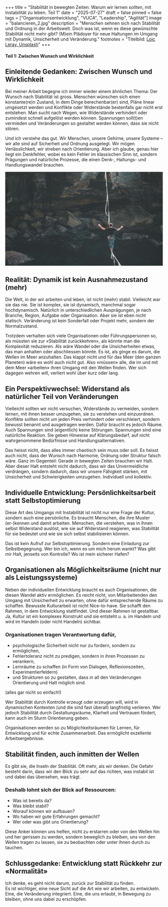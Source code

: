 +++
title = "Stabilität in bewegten Zeiten: Warum wir lernen sollten, mit Instabilität zu leben. Teil 1"
date = "2025-07-27"
draft = false
pinned = false
tags = ["Organisationsentwicklung", "VUCA", "Leadership", "Agilität"]
image = "balancieren_2.jpg"
description = "Menschen sehnen sich nach Stabilität und Ordnung in der Arbeitswelt. Doch was ist, wenn es diese gewünschte Stabilität nicht mehr gibt? (M)ein Plädoyer für neue Haltungen im Umgang mit Dynamik, Unsicherheit und Veränderung."
footnotes = "Titelbild: [Loic Leray, Unsplash](https://unsplash.com/de/@loicleray)"
+++
#### Teil 1: Zwischen Wunsch und Wirklichkeit

## Einleitende Gedanken: Zwischen Wunsch und Wirklichkeit

Bei meiner Arbeit begegne ich immer wieder einem ähnlichen Thema: Der Wunsch nach Stabilität ist gross. Menschen wünschen sich einen konstante(re)n Zustand, in dem Dinge berechenbar(er) sind, Pläne linear umgesetzt werden und Konflikte oder Widerstände bestenfalls gar nicht erst entstehen. Man sucht nach Wegen, wie Widerstände verhindert oder zumindest schnell aufgelöst werden können. Spannungen soll(t)en vermieden und Veränderungen so gestaltet werden können, dass sie nicht stören. 

Und ich verstehe das gut. Wir Menschen, unsere Gehirne, unsere Systeme – wir alle sind auf Sicherheit und Ordnung ausgelegt. Wir mögen Verlässlichkeit, wir streben nach Orientierung. Aber ich glaube, genau hier liegt ein Denkfehler, wobei es kein Fehler im klassischen Sinn ist, sondern Prägungen und natürliche Prozesse, die einen Denk-, Haltungs- und Handlungswandel brauchen. 

![](balancieren_2.jpg)

## Realität: Dynamik ist kein Ausnahmezustand (mehr)

Die Welt, in der wir arbeiten und leben, ist nicht (mehr) stabil. Vielleicht war sie das nie. Sie ist komplex, sie ist dynamisch, manchmal sogar hochdynamisch. Natürlich in unterschiedlichen Ausprägungen, je nach Branche, Region, Aufgabe oder Organisation. Aber sie ist eben nicht statisch. Veränderung ist kein Sonderfall oder Projekt mehr, sondern der Normalzustand. 

Trotzdem verhalten sich viele Organisationen oder Führungspersonen so, als müssten sie zur «Stabilität zurückkehren», als könnte man die Komplexität reduzieren. Als wäre Wandel oder die Unsicherheiten etwas, das man anhalten oder abschliessen könnte. Es ist, als ginge es darum, die Wellen im Meer anzuhalten. Das klappt nicht und für das Meer (den ganzen Planeten) wäre es wohl auch nicht gut. Also «müssen» alle, die im und mit dem Meer «arbeiten» ihren Umgang mit den Wellen finden. Wer sich dagegen wehren will, verliert wohl über kurz oder lang. 

## Ein Perspektivwechsel: Widerstand als natürlicher Teil von Veränderungen

Vielleicht sollten wir nicht versuchen, Widerstände zu vermeiden, sondern lernen, mit ihnen besser umzugehen, sie zu verstehen und einzuordnen. Konflikte sollten nicht um jeden Preis verhindert oder verschleiert, sondern bewusst benannt und ausgetragen werden. Dafür braucht es jedoch Räume. Auch Spannungen sind (eigentlich) keine Störungen. Spannungen sind eine natürliche Reaktion. Sie geben Hinweise auf Klärungsbedarf, auf nicht wahrgenommene Bedürfnisse und Handlungsalternativen. 

Das heisst nicht, dass alles immer chaotisch sein muss oder soll. Es heisst auch nicht, dass der Wunsch nach Harmonie, Ordnung oder Struktur falsch wäre. Ganz im Gegenteil: Gerade in bewegten Zeiten brauchen wir Halt. Aber dieser Halt entsteht nicht dadurch, dass wir das Unvermeidliche verdrängen, sondern dadurch, dass wir unsere Fähigkeit stärken, mit Unsicherheit und Schwierigkeiten umzugehen. Individuell und kollektiv.

## Individuelle Entwicklung: Persönlichkeitsarbeit statt Selbstoptimierung

Diese Art des Umgangs mit Instabilität ist nicht nur eine Frage der Kultur, sondern auch eine persönliche. Es braucht Menschen, die ihre Muster (er-)kennen und damit arbeiten. Menschen, die verstehen, was in ihnen selbst Widerstand auslöst, wie sie auf Widerstand reagieren, was Stabilität für sie bedeutet und wie sie sich selbst stabilisieren können. 

Das ist kein Aufruf zur Selbstoptimierung. Sondern eine Einladung zur Selbstbegegnung. Wer bin ich, wenn es um mich herum wankt? Was gibt mir Halt, jenseits von Kontrolle? Wo ist mein sicherer Hafen?

## Organisationen als Möglichkeitsräume (nicht nur als Leistungssysteme)

Neben der individuellen Entwicklung braucht es auch Organisationen, die diesen Wandel aktiv ermöglichen. Es reicht nicht, von Mitarbeitenden den Umgang mit Unsicherheit zu erwarten, ohne dafür entsprechende Räume zu schaffen. Bewusste Kulturarbeit ist nicht Nice-to-have. Sie schafft den Rahmen, in dem Entwicklung stattfindet. Und dieser Rahmen ist gestaltbar. Ja, Kultur ist ein komplexes Konstrukt und sie entsteht u. a. im Handeln und wird im Handeln (oder nicht Handeln) sichtbar. 

### Organisationen tragen Verantwortung dafür,

* psychologische Sicherheit nicht nur zu fordern, sondern zu ermöglichen,
* Fehlertoleranz nicht zu predigen, sondern in ihren Prozessen zu verankern,
* Lernräume zu schaffen (in Form von Dialogen, Reflexionszeiten, Experimentierfeldern)
* und Strukturen so zu gestalten, dass in all den Veränderungen Orientierung und Halt möglich sind.

(alles gar nicht so einfach!)

Wer Stabilität durch Kontrolle erzeugt oder erzeugen will, wird in dynamischen Kontexten (und die sind fast überall) langfristig verlieren. Wer jedoch Stabilität durch Gestaltungsräume, Klarheit und Vertrauen fördert, kann auch im Sturm Orientierung geben.

Organisationen werden so zu Möglichkeitsräumen für Lernen, für Entwicklung und für echte Zusammenarbeit. Das ermöglicht exzellente Arbeitsergebnisse.

## Stabilität finden, auch inmitten der Wellen

Es gibt sie, die Inseln der Stabilität. Oft mehr, als wir denken. Die Gefahr besteht darin, dass wir den Blick zu sehr auf das richten, was instabil ist und dabei das übersehen, was trägt.

### Deshalb lohnt sich der Blick auf Ressourcen:

* Was ist bereits da?
* Was bleibt stabil?
* Worauf können wir aufbauen?
* Wo haben wir gute Erfahrungen gemacht?
* Wer oder was gibt uns Orientierung?

Diese Anker können uns helfen, nicht zu erstarren oder von den Wellen hin und her gerissen zu werden, sondern beweglich zu bleiben, uns von den Wellen tragen zu lassen, sie zu beobachten oder unter ihnen durch zu tauchen.

## Schlussgedanke: Entwicklung statt Rückkehr zur «Normalität» 

Ich denke, es geht nicht darum, zurück zur Stabilität zu finden.\
Es ist wichtiger, eine neue Sicht auf die Art wie wir arbeiten, zu entwickeln. Eine, die Veränderung integriert. Eine, die uns erlaubt, in Bewegung zu bleiben, ohne uns dabei zu erschöpfen.